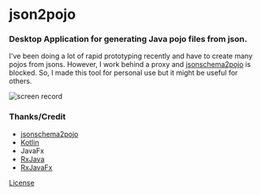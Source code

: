 json2pojo
=========

### Desktop Application for generating Java pojo files from json.

I've been doing a lot of rapid prototyping recently and have to create many pojos from jsons.
However, I work behind a proxy and [jsonschema2pojo](www.jsonschema2pojo.org) is blocked.
So, I made this tool for personal use but it might be useful for others.

![screen record](https://raw.githubusercontent.com/prt2121/json2pojo/master/art/vid.gif)

### Thanks/Credit

* [jsonschema2pojo](www.jsonschema2pojo.org)
* [Kotlin](https://kotlinlang.org)
* JavaFx
* [RxJava](https://github.com/ReactiveX/RxJava)
* [RxJavaFx](https://github.com/ReactiveX/RxJavaFx)

[License](LICENSE.txt)
